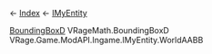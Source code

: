 ← [Index](Api-Index) ← [IMyEntity](VRage.Game.ModAPI.Ingame.IMyEntity)

[BoundingBoxD](VRageMath.BoundingBoxD) VRageMath.BoundingBoxD VRage.Game.ModAPI.Ingame.IMyEntity.WorldAABB